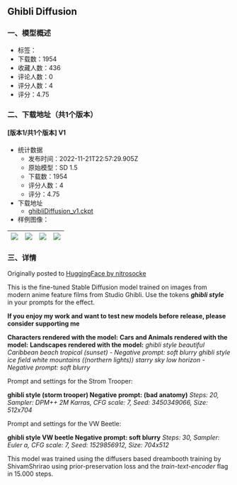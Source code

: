 ## Ghibli Diffusion
### 一、模型概述

- 标签：
- 下载数：1954
- 收藏人数：436
- 评论人数：0
- 评分人数：4
- 评分：4.75

### 二、下载地址（共1个版本）

#### [版本1/共1个版本] V1

- 统计数据
  - 发布时间：2022-11-21T22:57:29.905Z
  - 原始模型：SD 1.5
  - 下载数：1954
  - 评分人数：4
  - 评分：4.75
- 下载地址
  - [ghibliDiffusion_v1.ckpt](https://civitai.com/api/download/models/1029)
- 样例图像：

| <img src="https://image.civitai.com/xG1nkqKTMzGDvpLrqFT7WA/3436ea5e-5c46-4b3c-ac15-414a18183d00/width=450/8486.jpeg" /> | <img src="https://image.civitai.com/xG1nkqKTMzGDvpLrqFT7WA/15c43b51-9ec8-4647-c9b7-d646cc64c800/width=450/8487.jpeg" /> | <img src="https://image.civitai.com/xG1nkqKTMzGDvpLrqFT7WA/0894f6b1-3e35-4577-5430-80d14f9f0500/width=450/8488.jpeg" /> | <img src="https://image.civitai.com/xG1nkqKTMzGDvpLrqFT7WA/e8eeee5b-cf0c-4596-c6fa-72405f336300/width=450/8489.jpeg" /> |
| ---- | ---- | ---- | ---- |


### 三、详情
<p>Originally posted to <a href="https://huggingface.co/nitrosocke/Ghibli-Diffusion" rel="ugc" target="_blank">HuggingFace by nitrosocke</a></p><p>This is the fine-tuned Stable Diffusion model trained on images from modern anime feature films from Studio Ghibli. Use the tokens <strong><em>ghibli style</em></strong> in your prompts for the effect.</p><p><strong>If you enjoy my work and want to test new models before release, please consider supporting me</strong> <a href="https://patreon.com/user?u=79196446" rel="ugc" target="_blank"></a></p><p><strong>Characters rendered with the model:</strong>  <strong>Cars and Animals rendered with the model:</strong>  <strong>Landscapes rendered with the model:</strong>  <em>ghibli style beautiful Caribbean beach tropical (sunset) - Negative prompt: soft blurry</em>  <em>ghibli style ice field white mountains ((northern lights)) starry sky low horizon - Negative prompt: soft blurry</em></p>Prompt and settings for the Strom Trooper:<p><strong>ghibli style (storm trooper) Negative prompt: (bad anatomy)</strong> <em>Steps: 20, Sampler: DPM++ 2M Karras, CFG scale: 7, Seed: 3450349066, Size: 512x704</em></p>Prompt and settings for the VW Beetle:<p><strong>ghibli style VW beetle Negative prompt: soft blurry</strong> <em>Steps: 30, Sampler: Euler a, CFG scale: 7, Seed: 1529856912, Size: 704x512</em></p><p>This model was trained using the diffusers based dreambooth training by ShivamShrirao using prior-preservation loss and the <em>train-text-encoder</em> flag in 15.000 steps.</p>